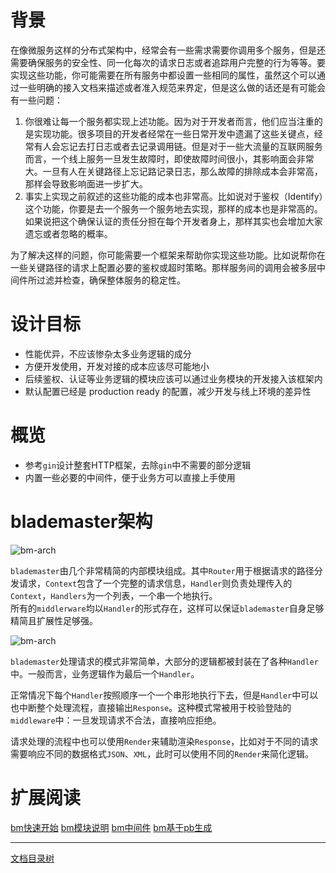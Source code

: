 # 背景

在像微服务这样的分布式架构中，经常会有一些需求需要你调用多个服务，但是还需要确保服务的安全性、同一化每次的请求日志或者追踪用户完整的行为等等。要实现这些功能，你可能需要在所有服务中都设置一些相同的属性，虽然这个可以通过一些明确的接入文档来描述或者准入规范来界定，但是这么做的话还是有可能会有一些问题：

1. 你很难让每一个服务都实现上述功能。因为对于开发者而言，他们应当注重的是实现功能。很多项目的开发者经常在一些日常开发中遗漏了这些关键点，经常有人会忘记去打日志或者去记录调用链。但是对于一些大流量的互联网服务而言，一个线上服务一旦发生故障时，即使故障时间很小，其影响面会非常大。一旦有人在关键路径上忘记路记录日志，那么故障的排除成本会非常高，那样会导致影响面进一步扩大。
2. 事实上实现之前叙述的这些功能的成本也非常高。比如说对于鉴权（Identify）这个功能，你要是去一个服务一个服务地去实现，那样的成本也是非常高的。如果说把这个确保认证的责任分担在每个开发者身上，那样其实也会增加大家遗忘或者忽略的概率。

为了解决这样的问题，你可能需要一个框架来帮助你实现这些功能。比如说帮你在一些关键路径的请求上配置必要的鉴权或超时策略。那样服务间的调用会被多层中间件所过滤并检查，确保整体服务的稳定性。

# 设计目标

* 性能优异，不应该惨杂太多业务逻辑的成分
* 方便开发使用，开发对接的成本应该尽可能地小
* 后续鉴权、认证等业务逻辑的模块应该可以通过业务模块的开发接入该框架内
* 默认配置已经是 production ready 的配置，减少开发与线上环境的差异性

# 概览

* 参考`gin`设计整套HTTP框架，去除`gin`中不需要的部分逻辑
* 内置一些必要的中间件，便于业务方可以直接上手使用

# blademaster架构

![bm-arch](/doc/img/bm-arch-2-2.png)

`blademaster`由几个非常精简的内部模块组成。其中`Router`用于根据请求的路径分发请求，`Context`包含了一个完整的请求信息，`Handler`则负责处理传入的`Context`，`Handlers`为一个列表，一个串一个地执行。  
所有的`middlerware`均以`Handler`的形式存在，这样可以保证`blademaster`自身足够精简且扩展性足够强。

![bm-arch](/doc/img/bm-arch-2-3.png)

`blademaster`处理请求的模式非常简单，大部分的逻辑都被封装在了各种`Handler`中。一般而言，业务逻辑作为最后一个`Handler`。

正常情况下每个`Handler`按照顺序一个一个串形地执行下去，但是`Handler`中可以也中断整个处理流程，直接输出`Response`。这种模式常被用于校验登陆的`middleware`中：一旦发现请求不合法，直接响应拒绝。

请求处理的流程中也可以使用`Render`来辅助渲染`Response`，比如对于不同的请求需要响应不同的数据格式`JSON`、`XML`，此时可以使用不同的`Render`来简化逻辑。  

# 扩展阅读

[bm快速开始](blademaster-quickstart.md) [bm模块说明](blademaster-mod.md) [bm中间件](blademaster-mid.md)  [bm基于pb生成](blademaster-pb.md)

-------------

[文档目录树](summary.md)
